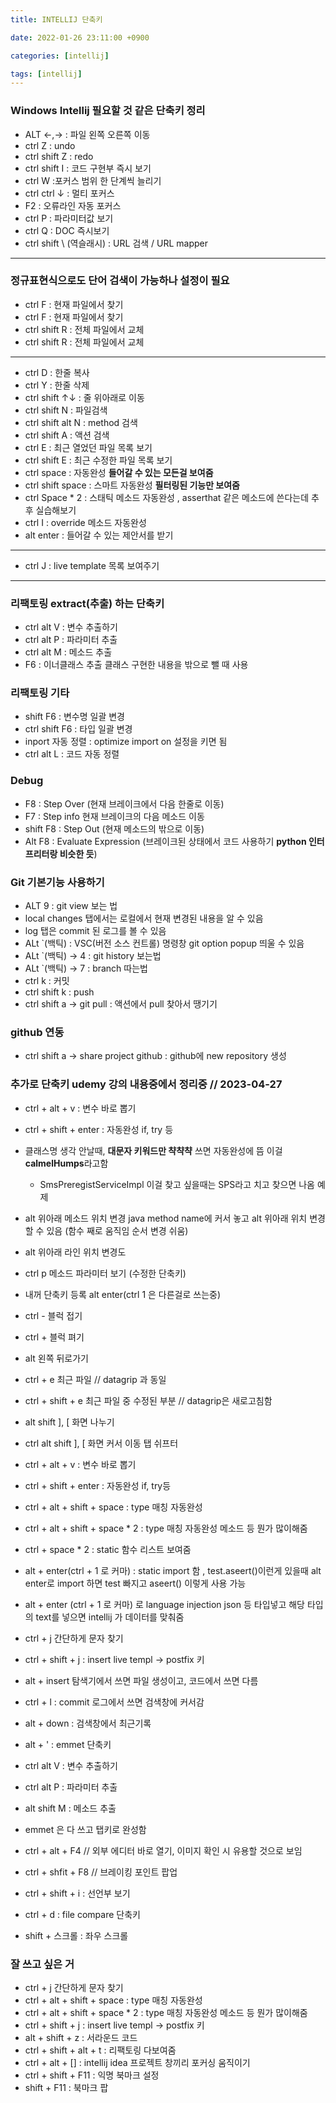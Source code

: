 ```yaml
---
title: INTELLIJ 단축키

date: 2022-01-26 23:11:00 +0900

categories: [intellij]

tags: [intellij]
---
```


### Windows  Intellij 필요할 것 같은 단축키 정리


+ ALT <-,-> : 파일 왼쪽 오른쪽 이동
+ ctrl Z : undo
+ ctrl shift Z : redo
+ ctrl shift I : 코드 구현부 즉시 보기
+ ctrl W  :포커스 범위 한 단계씩 늘리기
+ ctrl ctrl  ↓ : 멀티 포커스
+ F2  : 오류라인 자동 포커스
+ ctrl P  : 파라미터값 보기
+ ctrl Q : DOC 즉시보기
+ ctrl shift \ (역슬래시) : URL 검색 / URL mapper

---

### 정규표현식으로도 단어 검색이 가능하나 설정이 필요

+ ctrl F : 현재 파일에서 찾기
+ ctrl F : 현재 파일에서 찾기
+ ctrl shift R : 전체 파일에서 교체
+ ctrl shift R : 전체 파일에서 교체

---

+ ctrl D : 한줄 복사
+ ctrl Y : 한줄 삭제
+ ctrl shift ↑↓ : 줄 위아래로 이동
+ ctrl shift N : 파일검색
+ ctrl shift alt N : method 검색
+ ctrl shift A : 액션 검색
+ ctrl E : 최근 열었던 파일 목록 보기
+ ctrl shift E : 최근 수정한 파일 목록 보기
+ ctrl space : 자동완성 **들어갈 수 있는 모든걸 보여줌**
+ ctrl shift space : 스마트 자동완성 **필터링된 기능만 보여줌**
+ ctrl Space * 2 : 스태틱 메소드 자동완성 , asserthat 같은 메소드에 쓴다는데 추후 실습해보기
+ ctrl I : override 메소드 자동완성
+ alt enter : 들어갈 수 있는 제안서를 받기

---

* ctrl J : live template 목록 보여주기

---


### 리팩토링 extract(추출) 하는 단축키


* ctrl alt V : 변수 추출하기
* ctrl alt P : 파라미터 추출
* ctrl alt M : 메소드 추출
* F6 : 이너클래스 추출 클래스 구현한 내용을 밖으로 뺄 때 사용

### 리팩토링 기타


* shift F6  : 변수명 일괄 변경
* ctrl shift F6 : 타입 일괄 변경
* inport 자동 정렬 : optimize import on 설정을 키면 됨
* ctrl alt L : 코드 자동 정렬


### Debug

* F8 : Step Over (현재 브레이크에서 다음 한줄로 이동)
* F7 : Step info 현재 브레이크의 다음 메소드 이동
* shift F8 : Step Out (현재 메소드의 밖으로 이동)
* Alt F8 : Evaluate Expression (브레이크된 상태에서 코드 사용하기 **python 인터프리터랑 비슷한 듯**)


### Git 기본기능 사용하기

* ALT 9 : git view 보는 법
* local changes 탭에서는 로컬에서 현재 변경된 내용을 알 수 있음
* log 탭은 commit 된 로그를 볼 수 있음
* ALt `(백틱) : VSC(버전 소스 컨트롤) 명령창 git option popup 띄울 수 있음
* ALt `(백틱) -> 4 : git history 보는법
* ALt `(백틱) -> 7 : branch 따는법
* ctrl k : 커밋
* ctrl shift k  : push
* ctrl shift a -> git pull : 액션에서 pull 찾아서 땡기기

### github 연동

* ctrl shift a -> share project github : github에 new repository 생성


###  추가로 단축키 udemy 강의 내용중에서 정리중 // 2023-04-27
* ctrl + alt + v  : 변수 바로 뽑기
* ctrl + shift + enter : 자동완성 if, try 등
* 클래스명 생각 안날때,	**대문자 키워드만 챡챡챡** 쓰면 자동완성에 뜸 이걸 **calmelHumps**라고함
  * SmsPreregistServiceImpl 이걸 찾고 싶을때는 SPS라고 치고 찾으면 나옴 예제
* alt 위아래 메소드 위치 변경 java method name에 커서 놓고 alt 위아래 위치 변경할 수 있음 (함수 째로 움직임 순서 변경 쉬움)
* alt 위아래 라인 위치 변경도
* ctrl p 메소드 파라미터 보기 (수정한 단축키)
* 내꺼 단축키 등록  alt enter(ctrl 1 은 다른걸로 쓰는중)

* ctrl - 블럭 접기
* ctrl + 블럭 펴기
* alt 왼쪽 뒤로가기
* ctrl + e 최근 파일 // datagrip 과 동일
* ctrl + shift +  e 최근 파일 중 수정된 부분 // datagrip은 새로고침함
* alt shift ], [ 화면 나누기
* ctrl alt shift ], [ 화면 커서 이동 탭 쉬프터
* ctrl + alt + v  : 변수 바로 뽑기
* ctrl + shift + enter : 자동완성 if, try등
* ctrl + alt + shift + space : type 매칭 자동완성
* ctrl + alt + shift + space * 2  : type 매칭 자동완성 메소드 등 뭔가 많이해줌
* ctrl + space * 2 : static 함수 리스트 보여줌
* alt + enter(ctrl + 1 로 커마) :  static import 함 , test.aseert()이런게 있을때 alt enter로 import 하면 test 빠지고 aseert() 이렇게 사용 가능
* alt + enter (ctrl + 1 로 커마) 로 language injection json 등 타입넣고 해당 타입의 text를 넣으면 intellij 가 데이터를 맞춰줌
* ctrl + j 간단하게 문자 찾기
* ctrl + shift + j : insert live templ -> postfix 키
* alt + insert 탐색기에서 쓰면 파일 생성이고, 코드에서 쓰면 다름
* ctrl + l  : commit 로그에서 쓰면 검색창에 커서감
* alt + down : 검색창에서 최근기록
* alt + ' : emmet 단축키

* ctrl alt V : 변수 추출하기
* ctrl alt P : 파라미터 추출
* alt shift M : 메소드 추출
* emmet 은 다 쓰고 탭키로 완성함
* ctrl + alt + F4 // 외부 에디터 바로 열기, 이미지 확인 시 유용할 것으로 보임
* ctrl + shfit + F8 // 브레이킹 포인트 팝업

* ctrl + shift + i : 선언부 보기
* ctrl + d : file compare 단축키
* shift + 스크롤  : 좌우 스크롤



### 잘 쓰고 싶은 거
* ctrl + j 간단하게 문자 찾기
* ctrl + alt + shift + space : type 매칭 자동완성
* ctrl + alt + shift + space * 2  : type 매칭 자동완성 메소드 등 뭔가 많이해줌
* ctrl + shift + j : insert live templ -> postfix 키
* alt + shift + z : 서라운드 코드
* ctrl + shift + alt + t : 리팩토링 다보여줌
* ctrl + alt + [] : intellij idea 프로젝트 창끼리 포커싱 움직이기
* ctrl + shift + F11 : 익명 북마크 설정
* shift + F11 : 북마크 팝


